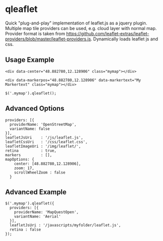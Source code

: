 qleaflet
========

Quick "plug-and-play" implementation of leaflet.js as a jquery plugin.
Multiple map tile providers can be used, e.g. cloud layer with normal map.
Provider format is taken from https://github.com/leaflet-extras/leaflet-providers/blob/master/leaflet-providers.js.
Dynamically loads leaflet js and css.


## Usage Example
```
<div data-center="48.882780,12.128906" class="mymap"></div>
```
```
<div data-markerpos="48.882780,12.128906" data-markertext="My Markertext" class="mymap"></div>
```
```
$('.mymap').qleaflet();
```

## Advanced Options
```
providers: [{
  providerName: 'OpenStreetMap',
  variantName: false
}],
leafletJsUri    : '/js/leaflet.js',
leafletCssUri   : '/css/leaflet.css',
leafletImageUri : '/img/leaflet/',
retina          : true,
markers         : [],
mapOptions: {
    center: [48.882780,12.128906],
    zoom: 17,
    scrollWheelZoom : false
  }
```
## Advanced Example
```
$('.mymap').qleaflet({
  providers: [{
    providerName: 'MapQuestOpen',
    variantName: 'Aerial'
  }],
  leafletJsUri : '/javascripts/myfolder/leaflet.js',
  retina : false
});
```
